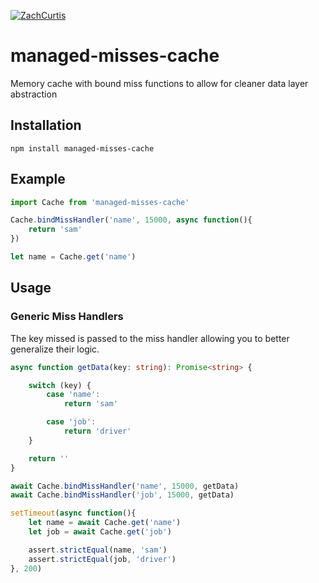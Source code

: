 
[![ZachCurtis](https://circleci.com/gh/ZachCurtis/managed-misses-cache.svg?style=svg)](https://github.com/ZachCurtis/managed-misses-cache)


# managed-misses-cache
Memory cache with bound miss functions to allow for cleaner data layer abstraction
## Installation
    npm install managed-misses-cache

## Example
```typescript
import Cache from 'managed-misses-cache'

Cache.bindMissHandler('name', 15000, async function(){
    return 'sam'
})

let name = Cache.get('name')
```

## Usage

### Generic Miss Handlers
The key missed is passed to the miss handler allowing you to better generalize their logic.
```typescript
async function getData(key: string): Promise<string> {

    switch (key) {
        case 'name':
            return 'sam'

        case 'job':
            return 'driver'
    }

    return ''
}

await Cache.bindMissHandler('name', 15000, getData)
await Cache.bindMissHandler('job', 15000, getData)

setTimeout(async function(){
    let name = await Cache.get('name')
    let job = await Cache.get('job')

    assert.strictEqual(name, 'sam')
    assert.strictEqual(job, 'driver')
}, 200)
```